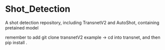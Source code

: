 # Shot_Detection
A shot detection repository, including TransnetV2 and AutoShot, containing pretained model


remember to add git clone transnetV2 example -> cd into transnet, and then pip install .
